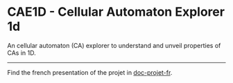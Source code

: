 # CAE1D - Cellular Automaton Explorer 1d

An cellular automaton (CA) explorer to understand and unveil properties of CAs in 1D.

---

Find the french presentation of the projet in [doc-projet-fr](./doc-project-fr/).
